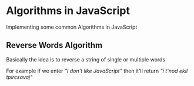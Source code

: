 # Algorithms in JavaScript

Implementing some common Algorithms in JavaScript

## Reverse Words Algorithm

Basically the idea is to reverse a string of single or multiple words

For example if we enter _"I don't like JavaScript"_ then it'll return _"i t'nod ekil tpircsavaj"_

